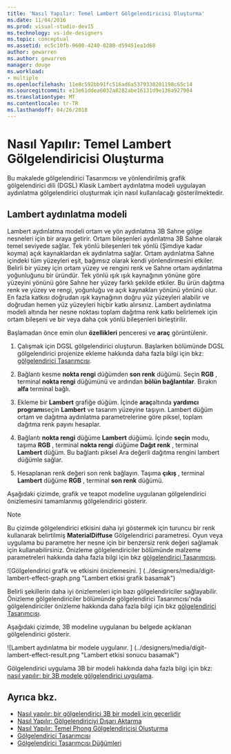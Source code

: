 ```yaml
---
title: 'Nasıl Yapılır: Temel Lambert Gölgelendiricisi Oluşturma'
ms.date: 11/04/2016
ms.prod: visual-studio-dev15
ms.technology: vs-ide-designers
ms.topic: conceptual
ms.assetid: ec5c10fb-9600-4240-8280-d59451ea1d68
author: gewarren
ms.author: gewarren
manager: douge
ms.workload:
- multiple
ms.openlocfilehash: 11e8c592bb91fc516ad6a5379330201198c65c14
ms.sourcegitcommit: e13e61ddea6032a8282abe16131d9e136a927984
ms.translationtype: MT
ms.contentlocale: tr-TR
ms.lasthandoff: 04/26/2018
---
```

# <a name="how-to-create-a-basic-lambert-shader"></a>Nasıl Yapılır: Temel Lambert Gölgelendiricisi Oluşturma

Bu makalede gölgelendirici Tasarımcısı ve yönlendirilmiş grafik gölgelendirici dili (DGSL) Klasik Lambert aydınlatma modeli uygulayan aydınlatma gölgelendirici oluşturmak için nasıl kullanılacağı gösterilmektedir.

## <a name="the-lambert-lighting-model"></a>Lambert aydınlatma modeli

Lambert aydınlatma modeli ortam ve yön aydınlatma 3B Sahne gölge nesneleri için bir araya getirir. Ortam bileşenleri aydınlatma 3B Sahne olarak temel seviyede sağlar. Tek yönlü bileşenleri tek yönlü (Şimdiye kadar koyma) açık kaynaklardan ek aydınlatma sağlar. Ortam aydınlatma Sahne içindeki tüm yüzeyleri eşit, bağımsız olarak kendi yönlendirmesini etkiler. Belirli bir yüzey için ortam yüzey ve rengini renk ve Sahne ortam aydınlatma yoğunluğunu bir üründür. Tek yönlü ışık ışık kaynağının yönüne göre yüzeyini yönünü göre Sahne her yüzey farklı şekilde etkiler. Bu ürün dağıtma renk ve yüzey ve rengi, yoğunluğu ve açık kaynakları yönünü yönünü olur. En fazla katkısı doğrudan ışık kaynağının doğru yüz yüzeyleri alabilir ve doğrudan hemen yüz yüzeyleri hiçbir katkı alırsınız. Lambert aydınlatma modeli altında her nesne noktası toplam dağıtma renk katkı belirlemek için ortam bileşeni ve bir veya daha çok yönlü bileşenleri birleştirilir.

Başlamadan önce emin olun **özellikleri** penceresi ve **araç** görüntülenir.

1.  Çalışmak için DGSL gölgelendirici oluşturun. Başlarken bölümünde DGSL gölgelendirici projenize ekleme hakkında daha fazla bilgi için bkz: [gölgelendirici Tasarımcısı](../designers/shader-designer.md).

2.  Bağlantı kesme **nokta rengi** düğümden **son renk** düğümü. Seçin **RGB** , terminal **nokta rengi** düğümünü ve ardından **bölün bağlantılar**. Bırakın **alfa** terminal bağlı.

3.  Ekleme bir **Lambert** grafiğe düğüm. İçinde **araç**altında **yardımcı programı**seçin **Lambert** ve tasarım yüzeyine taşıyın. Lambert düğüm ortam ve dağıtma aydınlatma parametrelerine göre piksel, toplam dağıtma renk payını hesaplar.

4.  Bağlantı **nokta rengi** düğüme **Lambert** düğümü. İçinde **seçin** modu, taşıma **RGB** , terminal **nokta rengi** düğüme **Dağıt renk** , terminal **Lambert**  düğüm. Bu bağlantı piksel Ara değerli dağıtma rengini lambert düğümle sağlar.

5.  Hesaplanan renk değeri son renk bağlayın. Taşıma **çıkış** , terminal **Lambert** düğüme **RGB** , terminal **son renk** düğümü.

 Aşağıdaki çizimde, grafik ve teapot modeline uygulanan gölgelendirici önizlemesini tamamlanmış gölgelendirici gösterir.

> [!NOTE]
> Bu çizimde gölgelendirici etkisini daha iyi göstermek için turuncu bir renk kullanarak belirtilmiş **MaterialDiffuse** Gölgelendirici parametresi. Oyun veya uygulama bu parametre her nesne için bir benzersiz renk değeri sağlamak için kullanabilirsiniz. Önizleme gölgelendiriciler bölümünde malzeme parametreleri hakkında daha fazla bilgi için bkz [gölgelendirici Tasarımcısı](../designers/shader-designer.md).

 ![Gölgelendirici grafik ve etkisini önizlemesini. ] (../designers/media/digit-lambert-effect-graph.png "Lambert etkisi grafik basamak")

 Belirli şekillerin daha iyi önizlemeleri için bazı gölgelendiriciler sağlayabilir. Önizleme gölgelendiriciler bölümünde gölgelendirici Tasarımcısı'nda gölgelendiriciler önizleme hakkında daha fazla bilgi için bkz [gölgelendirici Tasarımcısı](../designers/shader-designer.md).

 Aşağıdaki çizimde, 3B modeline uygulanan bu belgede açıklanan gölgelendirici gösterir.

 ![Lambert aydınlatma bir modele uygulanır. ] (../designers/media/digit-lambert-effect-result.png "Lambert etkisi sonucu basamak")

 Gölgelendirici uygulama 3B bir modeli hakkında daha fazla bilgi için bkz: [nasıl yapılır: bir 3B modele gölgelendirici uygulama](../designers/how-to-apply-a-shader-to-a-3-d-model.md).

## <a name="see-also"></a>Ayrıca bkz.

- [Nasıl yapılır: bir gölgelendirici 3B bir modeli için geçerlidir](../designers/how-to-apply-a-shader-to-a-3-d-model.md)
- [Nasıl Yapılır: Gölgelendiriciyi Dışarı Aktarma](../designers/how-to-export-a-shader.md)
- [Nasıl Yapılır: Temel Phong Gölgelendiricisi Oluşturma](../designers/how-to-create-a-basic-phong-shader.md)
- [Gölgelendirici Tasarımcısı](../designers/shader-designer.md)
- [Gölgelendirici Tasarımcısı Düğümleri](../designers/shader-designer-nodes.md)